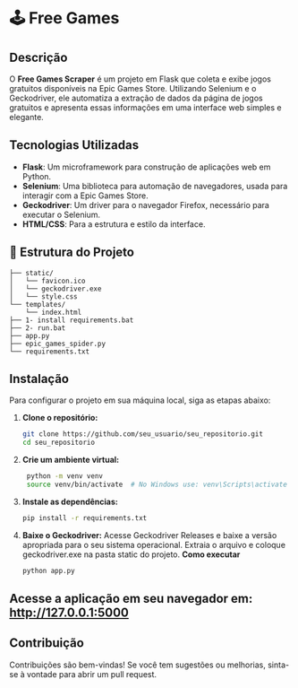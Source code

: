 # 🕹️ Free Games

## Descrição

O **Free Games Scraper** é um projeto em Flask que coleta e exibe jogos gratuitos disponíveis na Epic Games Store. Utilizando Selenium e o Geckodriver, ele automatiza a extração de dados da página de jogos gratuitos e apresenta essas informações em uma interface web simples e elegante.

## Tecnologias Utilizadas

- **Flask**: Um microframework para construção de aplicações web em Python.
- **Selenium**: Uma biblioteca para automação de navegadores, usada para interagir com a Epic Games Store.
- **Geckodriver**: Um driver para o navegador Firefox, necessário para executar o Selenium.
- **HTML/CSS**: Para a estrutura e estilo da interface.

## 📁 Estrutura do Projeto

```
├── static/
│   └── favicon.ico
│   └── geckodriver.exe
│   └── style.css
└── templates/
    └── index.html
├── 1- install requirements.bat
├── 2- run.bat
├── app.py
├── epic_games_spider.py
└── requirements.txt        
```

## Instalação

Para configurar o projeto em sua máquina local, siga as etapas abaixo:

1. **Clone o repositório:**
   ```bash
   git clone https://github.com/seu_usuario/seu_repositorio.git
   cd seu_repositorio
2. **Crie um ambiente virtual:**

   ```bash
    python -m venv venv
    source venv/bin/activate  # No Windows use: venv\Scripts\activate
3. **Instale as dependências:**
    ```bash
    pip install -r requirements.txt
4. **Baixe o Geckodriver:**
    Acesse Geckodriver Releases e baixe a versão apropriada para o seu sistema operacional.
    Extraia o arquivo e coloque geckodriver.exe na pasta static do projeto.
**Como executar**
    ```bash
    python app.py
## Acesse a aplicação em seu navegador em: http://127.0.0.1:5000

## Contribuição
Contribuições são bem-vindas! Se você tem sugestões ou melhorias, sinta-se à vontade para abrir um pull request.
